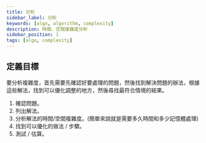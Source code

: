 ```yaml
---
title: 分析
sidebar_label: 分析
keywords: [algo, algorithm, complexity]
description: 時間、空間複雜度分析
sidebar_position: 1
tags: [algo, complexity]
---
```


## 定義目標

要分析複雜度，首先需要先確認好要處理的問題，然後找到解決問題的辦法，根據這些解法，找到可以優化調整的地方，然後尋找最符合情境的結果。

1. 確認問題。
2. 列出解法。
3. 分析解法的時間/空間複雜度。(簡單來說就是需要多久時間和多少記憶體處理)
4. 找到可以優化的做法 / 步驟。
5. 測試 / 估算。






